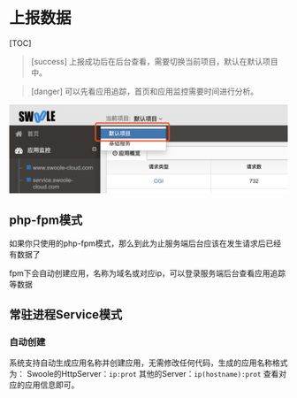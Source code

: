 # 上报数据
[TOC]

>[success] 上报成功后在后台查看，需要切换当前项目，默认在默认项目中。

>[danger] 可以先看应用追踪，首页和应用监控需要时间进行分析。

![image.png](images/1563785868630-ef28ef9d-2d60-4356-ac35-a232c86a003c.png)

## php-fpm模式

如果你只使用的php-fpm模式，那么到此为止服务端后台应该在发生请求后已经有数据了

fpm下会自动创建应用，名称为域名或对应ip，可以登录服务端后台查看应用追踪等数据

## 常驻进程Service模式

### 自动创建
系统支持自动生成应用名称并创建应用，无需修改任何代码，生成的应用名称格式为：
Swoole的HttpServer：`ip:prot`
其他的Server：`ip(hostname):prot`
查看对应的应用信息即可。